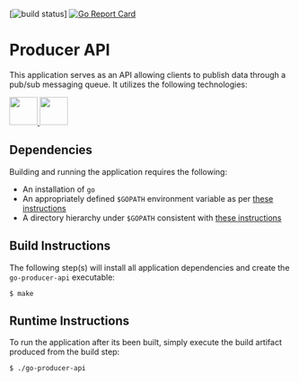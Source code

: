 [![build status](https://travis-ci.org/daynesh/go-producer-api.svg?branch=master)]
[![Go Report Card](https://goreportcard.com/badge/github.com/daynesh/go-producer-api)](https://goreportcard.com/report/github.com/daynesh/go-producer-api)

# Producer API
This application serves as an API allowing clients to publish data through a pub/sub messaging queue.  It utilizes the following technologies:

<a href="https://golang.org/" target="_blank" title="Go">
  <img height="50" src="https://upload.wikimedia.org/wikipedia/commons/2/23/Golang.png"/>
</a>
<a href="https://kafka.apache.org/" target="_blank" title="Kafka">
  <img height="50" src="https://kafka.apache.org/images/logo.png"/>
</a>

## Dependencies
Building and running the application requires the following:
- An installation of `go`
- An appropriately defined `$GOPATH` environment variable as per [these instructions](https://golang.org/doc/code.html#GOPATH)
- A directory hierarchy under `$GOPATH` consistent with [these instructions](https://golang.org/doc/code.html#Workspaces)

## Build Instructions
The following step(s) will install all application dependencies and create the `go-producer-api` executable:
```
$ make
```

## Runtime Instructions
To run the application after its been built, simply execute the build artifact produced from the build step:
```
$ ./go-producer-api
```
